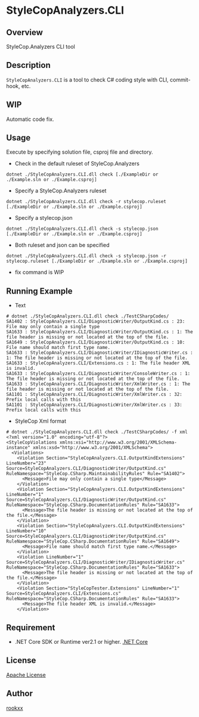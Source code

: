 # StyleCopAnalyzers.CLI

## Overview
StyleCop.Analyzers CLI tool

## Description
`StyleCopAnalyzers.CLI` is a tool to check C# coding style with CLI, commit-hook, etc.

## WIP
Automatic code fix.

## Usage
Execute by specifying solution file, csproj file and directory.

- Check in the default ruleset of StyleCop.Analyzers
```
dotnet ./StyleCopAnalyzers.CLI.dll check [./ExampleDir or ./Example.sln or ./Example.csproj]
```

- Specify a StyleCop.Analyzers ruleset
```
dotnet ./StyleCopAnalyzers.CLI.dll check -r stylecop.ruleset  [./ExampleDir or ./Example.sln or ./Example.csproj]
```

- Specify a stylecop.json
```
dotnet ./StyleCopAnalyzers.CLI.dll check -s stylecop.json  [./ExampleDir or ./Example.sln or ./Example.csproj]
```

- Both ruleset and json can be specified
```
dotnet ./StyleCopAnalyzers.CLI.dll check -s stylecop.json -r stylecop.ruleset [./ExampleDir or ./Example.sln or ./Example.csproj]
```
- fix command is WIP

## Running Example
- Text
```
# dotnet ./StyleCopAnalyzers.CLI.dll check ./TestCSharpCodes/
SA1402 : StyleCopAnalyzers.CLI/DiagnosticWriter/OutputKind.cs : 23: File may only contain a single type
SA1633 : StyleCopAnalyzers.CLI/DiagnosticWriter/OutputKind.cs : 1: The file header is missing or not located at the top of the file.
SA1649 : StyleCopAnalyzers.CLI/DiagnosticWriter/OutputKind.cs : 10: File name should match first type name.
SA1633 : StyleCopAnalyzers.CLI/DiagnosticWriter/IDiagnosticWriter.cs : 1: The file header is missing or not located at the top of the file.
SA1633 : StyleCopAnalyzers.CLI/Extensions.cs : 1: The file header XML is invalid.
SA1633 : StyleCopAnalyzers.CLI/DiagnosticWriter/ConsoleWriter.cs : 1: The file header is missing or not located at the top of the file.
SA1633 : StyleCopAnalyzers.CLI/DiagnosticWriter/XmlWriter.cs : 1: The file header is missing or not located at the top of the file.
SA1101 : StyleCopAnalyzers.CLI/DiagnosticWriter/XmlWriter.cs : 32: Prefix local calls with this
SA1101 : StyleCopAnalyzers.CLI/DiagnosticWriter/XmlWriter.cs : 33: Prefix local calls with this
```

- StyleCop Xml format
```
# dotnet ./StyleCopAnalyzers.CLI.dll check ./TestCSharpCodes/ -f xml
<?xml version="1.0" encoding="utf-8"?>
<StyleCopViolations xmlns:xsi="http://www.w3.org/2001/XMLSchema-instance" xmlns:xsd="http://www.w3.org/2001/XMLSchema">
  <Violations>
    <Violation Section="StyleCopAnalyzers.CLI.OutputKindExtensions" LineNumber="23" Source=StyleCopAnalyzers.CLI/DiagnosticWriter/OutputKind.cs" RuleNamespace="StyleCop.CSharp.MaintainabilityRules" Rule="SA1402">
      <Message>File may only contain a single type</Message>
    </Violation>
    <Violation Section="StyleCopAnalyzers.CLI.OutputKindExtensions" LineNumber="1" Source=StyleCopAnalyzers.CLI/DiagnosticWriter/OutputKind.cs" RuleNamespace="StyleCop.CSharp.DocumentationRules" Rule="SA1633">
      <Message>The file header is missing or not located at the top of the file.</Message>
    </Violation>
    <Violation Section="StyleCopAnalyzers.CLI.OutputKindExtensions" LineNumber="10" Source=StyleCopAnalyzers.CLI/DiagnosticWriter/OutputKind.cs" RuleNamespace="StyleCop.CSharp.DocumentationRules" Rule="SA1649">
      <Message>File name should match first type name.</Message>
    </Violation>
    <Violation LineNumber="1" Source=StyleCopAnalyzers.CLI/DiagnosticWriter/IDiagnosticWriter.cs" RuleNamespace="StyleCop.CSharp.DocumentationRules" Rule="SA1633">
      <Message>The file header is missing or not located at the top of the file.</Message>
    </Violation>
    <Violation Section="StyleCopTester.Extensions" LineNumber="1" Source=StyleCopAnalyzers.CLI/Extensions.cs" RuleNamespace="StyleCop.CSharp.DocumentationRules" Rule="SA1633">
      <Message>The file header XML is invalid.</Message>
    </Violation>
```

## Requirement
- .NET Core SDK or Runtime ver2.1 or higher.
[.NET Core](https://dotnet.microsoft.com/download)

## License

[Apache License](https://github.com/rookxx/StyleCopAnalyzers.CLI/blob/master/LICENSE)

## Author

[rookxx](https://github.com/rookxx)


